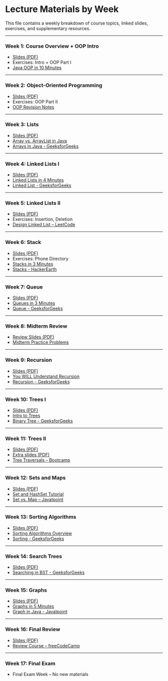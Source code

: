 # Lecture Materials by Week

This file contains a weekly breakdown of course topics, linked slides, exercises, and supplementary resources.

---

### Week 1: Course Overview + OOP Intro  
- [Slides (PDF)](/OOP%20II/overview/slides/Java%20Review.pdf)  
- Exercises: Intro + OOP Part I  
- [Java OOP in 10 Minutes](https://www.youtube.com/watch?v=xo8fA0xvXoY)  

---

### Week 2: Object-Oriented Programming  
- [Slides (PDF)](/OOP%20II/overview/slides/ch01.pdf)  
- Exercises: OOP Part II  
- [OOP Revision Notes](#)

---

### Week 3: Lists  
- [Slides (PDF)](/OOP%20II/overview/slides/ch02.pdf)  
- [Array vs. ArrayList in Java](https://www.youtube.com/watch?v=3h0dwC7z-3w)  
- [Arrays in Java - GeeksforGeeks](https://www.geeksforgeeks.org/arrays-in-java/)

---

### Week 4: Linked Lists I  
- [Slides (PDF)](/OOP%20II/overview/slides/ch02.pdf)  
- [Linked Lists in 4 Minutes](https://www.youtube.com/watch?v=njTh_OwMljA)  
- [Linked List - GeeksforGeeks](https://www.geeksforgeeks.org/data-structures/linked-list/)

---

### Week 5: Linked Lists II  
- [Slides (PDF)](/OOP%20II/overview/slides/ch02.pptx.pdf)  
- Exercises: Insertion, Deletion  
- [Design Linked List – LeetCode](https://leetcode.com/problems/design-linked-list/)

---

### Week 6: Stack  
- [Slides (PDF)](/OOP%20II/overview/slides/ch04.pptx.pdf)  
- Exercises: Phone Directory  
- [Stacks in 3 Minutes](https://www.youtube.com/watch?v=zwb3GmNAtFk)  
- [Stacks - HackerEarth](https://www.hackerearth.com/practice/data-structures/stacks/)

---

### Week 7: Queue  
- [Slides (PDF)](/OOP%20II/overview/slides/ch04.pptx.pdf)  
- [Queues in 3 Minutes](https://www.youtube.com/watch?v=okr-XE8yTO8)  
- [Queue - GeeksforGeeks](https://www.geeksforgeeks.org/queue-data-structure/)

---

### Week 8: Midterm Review  
- [Review Slides (PDF)](./slides/week08-midterm-review.pdf)  
- [Midterm Practice Problems](../exams/midterm-review.md)

---

### Week 9: Recursion  
- [Slides (PDF)](/OOP%20II/overview/slides/ch05.pdf)  
- [You WILL Understand Recursion](https://www.youtube.com/watch?v=ngCos392W4w)  
- [Recursion - GeeksforGeeks](https://www.geeksforgeeks.org/recursion/)

---

### Week 10: Trees I  
- [Slides (PDF)](/OOP%20II/overview/slides/ch06.pdf)  
- [Intro to Trees](https://www.youtube.com/watch?v=oSWTXtMglKE)  
- [Binary Tree - GeeksforGeeks](https://www.geeksforgeeks.org/binary-tree-data-structure/)

---

### Week 11: Trees II  
- [Slides (PDF)](/OOP%20II/overview/slides/ch09.pdf)  
- [Extra slides (PDF) ](/OOP%20II/overview/slides/chapter%209%20extra.pdf)  
- [Tree Traversals – Bootcamp](https://www.youtube.com/watch?v=WLvU5EQVZqY)

---

### Week 12: Sets and Maps  
- [Slides (PDF)](/OOP%20II/overview/slides/)  
- [Set and HashSet Tutorial](https://www.youtube.com/watch?v=ejwDkBiyIc8)  
- [Set vs. Map – Javatpoint](https://www.javatpoint.com/difference-between-set-and-map-in-java)

---

### Week 13: Sorting Algorithms  
- [Slides (PDF)](./slides/week13-sorting.pdf)  
- [Sorting Algorithms Overview](https://www.youtube.com/watch?v=PgBzjlCcFvc)  
- [Sorting - GeeksforGeeks](https://www.geeksforgeeks.org/sorting-algorithms/)

---

### Week 14: Search Trees  
- [Slides (PDF)](./slides/ch09.pdf)  
- [Searching in BST - GeeksforGeeks](https://www.geeksforgeeks.org/binary-search-tree-set-1-search-and-insertion/)

---

### Week 15: Graphs  
- [Slides (PDF)](/OOP%20II/overview/slides/ch10.pdf)  
- [Graphs in 5 Minutes](https://www.youtube.com/watch?v=gXgEDyodOJU)  
- [Graph in Java - Javatpoint](https://www.javatpoint.com/graph-in-data-structure)

---

### Week 16: Final Review  
- [Slides (PDF)](./slides/week16-final-review.pdf)  
- [Review Course – freeCodeCamp](https://www.youtube.com/watch?v=8hly31xKli0)

---

### Week 17: Final Exam  
- Final Exam Week – No new materials  
